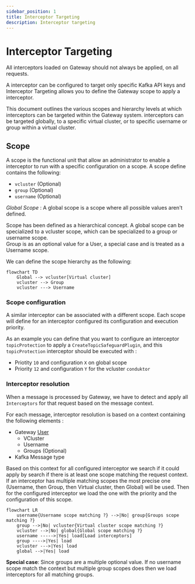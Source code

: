 ```yaml
---
sidebar_position: 1
title: Interceptor Targeting
description: Interceptor targeting
---
```


# Interceptor Targeting

All interceptors loaded on Gateway should not always be applied, on all requests. 

A interceptor can be configured to target only specific Kafka API keys and Interceptor Targeting allows you to define the Gateway scope to apply a interceptor.

This document outlines the various scopes and hierarchy levels at which interceptors can be targeted within the Gateway system. 
interceptors can be targeted globally, to a specific virtual cluster, or to specific username or group within a virtual cluster.

## Scope

A scope is the functional unit that allow an administrator to enable a interceptor to run with a specific configuration on a scope.
A scope define contains the following:
 - `vcluster` (Optional)
 - `group` (Optional)
 - `username` (Optional)

_Global Scope_ : A global scope is a scope where all possible values aren't defined.

Scope has been defined as a hierarchical concept. A global scope can be specialized to a vcluster scope, which can be specialized to a group or username scope.  
Group is as an optional value for a User, a special case and is treated as a Username scope.

We can define the scope hierarchy as the following:
```mermaid
flowchart TD
    Global --> vcluster[Virtual cluster]
    vcluster --> Group
    vcluster ---> Username
```

### Scope configuration

A similar interceptor can be associated with a different scope. Each scope will define for an interceptor configured its configuration and execution priority.  

As an example you can define that you want to configure an interceptor `topicProtection` to apply a `CreateTopicSafeguardPlugin`, and this `topicProtection` interceptor should be executed with : 
- Priotity `10` and configuration `X` on global scope
- Priority `12` and configuration `Y` for the vcluster `conduktor`


### Interceptor resolution

When a message is processed by Gateway, we have to detect and apply all `Interceptors` for that request based on the message context.

For each message, interceptor resolution is based on a context containing the following elements :
 - Gateway [User](../03-GatewayUser.md) 
   - VCluster
   - Username
   - Groups (Optional)
 - Kafka Message type

Based on this context for all configured interceptor we search if it could apply by search if there is at least one scope matching the request context.
If an interceptor has multiple matching scopes the most precise one (Username, then Group, then Virtual cluster, then Global) will be used.
Then for the configured interceptor we load the one with the priority and the configuration of this scope.

```mermaid
flowchart LR
    username{Username scope matching ?} -->|No| group{Groups scope matching ?}
    group -->|No| vcluster{Virtual cluster scope matching ?}
    vcluster -->|No| global{Global scope matching ?}
    username ----->|Yes| load[Load interceptors]
    group ---->|Yes| load
    vcluster --->|Yes| load
    global -->|Yes| load
```

__Special case__: Since groups are a multiple optional value. If no username scope match the context but multiple group scopes does then we load interceptors for all matching groups.